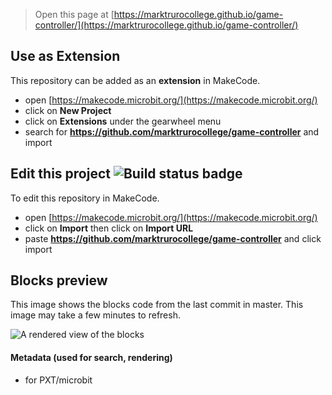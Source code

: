 
> Open this page at [https://marktrurocollege.github.io/game-controller/](https://marktrurocollege.github.io/game-controller/)

## Use as Extension

This repository can be added as an **extension** in MakeCode.

* open [https://makecode.microbit.org/](https://makecode.microbit.org/)
* click on **New Project**
* click on **Extensions** under the gearwheel menu
* search for **https://github.com/marktrurocollege/game-controller** and import

## Edit this project ![Build status badge](https://github.com/marktrurocollege/game-controller/workflows/MakeCode/badge.svg)

To edit this repository in MakeCode.

* open [https://makecode.microbit.org/](https://makecode.microbit.org/)
* click on **Import** then click on **Import URL**
* paste **https://github.com/marktrurocollege/game-controller** and click import

## Blocks preview

This image shows the blocks code from the last commit in master.
This image may take a few minutes to refresh.

![A rendered view of the blocks](https://github.com/marktrurocollege/game-controller/raw/master/.github/makecode/blocks.png)

#### Metadata (used for search, rendering)

* for PXT/microbit
<script src="https://makecode.com/gh-pages-embed.js"></script><script>makeCodeRender("{{ site.makecode.home_url }}", "{{ site.github.owner_name }}/{{ site.github.repository_name }}");</script>
